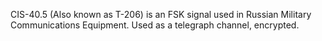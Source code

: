 CIS-40.5 (Also known as T-206) is an FSK signal used in Russian Military Communications Equipment. Used as a telegraph channel, encrypted.